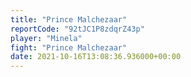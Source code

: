 ```yaml
---
title: "Prince Malchezaar"
reportCode: "92tJC1P8zdqrZ43p"
player: "Minela"
fight: "Prince Malchezaar"
date: 2021-10-16T13:08:36.936000+00:00
---
```

